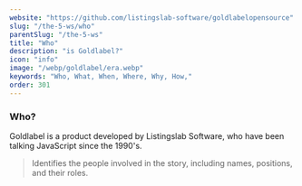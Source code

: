 ```yaml
---
website: "https://github.com/listingslab-software/goldlabelopensource"
slug: "/the-5-ws/who"
parentSlug: "/the-5-ws"
title: "Who"
description: "is Goldlabel?"
icon: "info"
image: "/webp/goldlabel/era.webp"
keywords: "Who, What, When, Where, Why, How,"
order: 301
---
```


### Who?

Goldlabel is a product developed by Listingslab Software, who have been talking JavaScript since the 1990's. 

> Identifies the people involved in the story, including names, positions, and their roles.